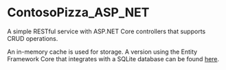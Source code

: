# ContosoPizza_ASP_NET
A simple RESTful service with ASP.NET Core controllers that supports CRUD operations.

An in-memory cache is used for storage. A version using the Entity Framework Core that integrates with a SQLite database can be found [here](https://github.com/astrastella/mslearn-persist-data-ef-core).